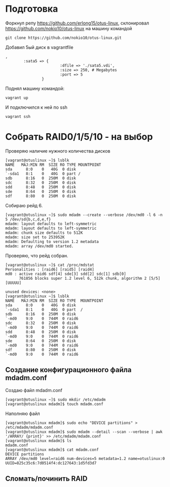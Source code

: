 # Подготовка

Форкнул репу https://github.com/erlong15/otus-linux, склонировал https://github.com/nokio10/otus-linux на машину командой 
```
git clone https://github.com/nokio10/otus-linux.git
```
Добавил 5ый диск в vagrantfile
```
,
		:sata5 => {
                        :dfile => './sata5.vdi',
                        :size => 250, # Megabytes
                        :port => 5
                }
```
Поднял машину командой:
```
vagrant up
```
И подключился к ней по ssh
```
vagrant ssh
```

# Собрать RAID0/1/5/10 - на выбор

Проверяю наличие нужного количества дисков 
```
[vagrant@otuslinux ~]$ lsblk
NAME   MAJ:MIN RM  SIZE RO TYPE MOUNTPOINT
sda      8:0    0   40G  0 disk
`-sda1   8:1    0   40G  0 part /
sdb      8:16   0  250M  0 disk
sdc      8:32   0  250M  0 disk
sdd      8:48   0  250M  0 disk
sde      8:64   0  250M  0 disk
sdf      8:80   0  250M  0 disk
```
Собираю рейд 6.
```
[vagrant@otuslinux ~]$ sudo mdadm --create --verbose /dev/md0 -l 6 -n 5 /dev/sd{b,c,d,e,f}
mdadm: layout defaults to left-symmetric
mdadm: layout defaults to left-symmetric
mdadm: chunk size defaults to 512K
mdadm: size set to 253952K
mdadm: Defaulting to version 1.2 metadata
mdadm: array /dev/md0 started.
```
Проверяю, что рейд собран.
```
[vagrant@otuslinux ~]$ cat /proc/mdstat
Personalities : [raid6] [raid5] [raid4]
md0 : active raid6 sdf[4] sde[3] sdd[2] sdc[1] sdb[0]
      761856 blocks super 1.2 level 6, 512k chunk, algorithm 2 [5/5] [UUUUU]

unused devices: <none>
[vagrant@otuslinux ~]$ lsblk
NAME   MAJ:MIN RM  SIZE RO TYPE  MOUNTPOINT
sda      8:0    0   40G  0 disk
`-sda1   8:1    0   40G  0 part  /
sdb      8:16   0  250M  0 disk
`-md0    9:0    0  744M  0 raid6
sdc      8:32   0  250M  0 disk
`-md0    9:0    0  744M  0 raid6
sdd      8:48   0  250M  0 disk
`-md0    9:0    0  744M  0 raid6
sde      8:64   0  250M  0 disk
`-md0    9:0    0  744M  0 raid6
sdf      8:80   0  250M  0 disk
`-md0    9:0    0  744M  0 raid6
```
## Создание конфигурационного файла mdadm.conf

Создаю файл mdadm.conf
```
[vagrant@otuslinux ~]$ sudo mkdir /etc/mdadm
[vagrant@otuslinux mdadm]$ touch mdadm.conf
```
Наполняю файл
```
[vagrant@otuslinux mdadm]$ sudo echo "DEVICE partitions" > /etc/mdadm/mdadm.conf
[vagrant@otuslinux mdadm]$ sudo mdadm --detail --scan --verbose | awk '/ARRAY/ {print}' >> /etc/mdadm/mdadm.conf
[vagrant@otuslinux mdadm]$ ls
mdadm.conf
[vagrant@otuslinux mdadm]$ cat mdadm.conf
DEVICE partitions
ARRAY /dev/md0 level=raid6 num-devices=5 metadata=1.2 name=otuslinux:0 UUID=825c35c6:7d0514f4:dc127643:1d5fd3d7
```

## Сломать/починить RAID

